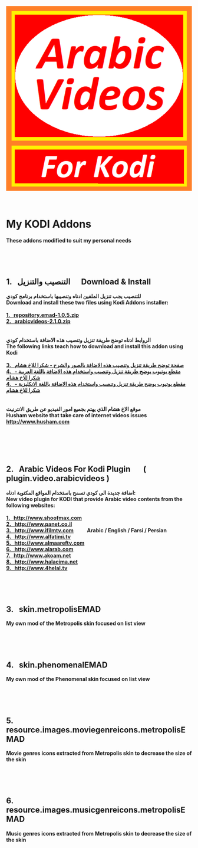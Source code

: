 ﻿<b>
<img src="./plugin.video.arabicvideos/icon.png" title="Arabic Videos">
<p>&nbsp;</p>
<h1>My KODI Addons</h1>
These addons modified to suit my personal needs
<p>&nbsp;</p>
<p>&nbsp;</p>
<h2>1. &nbsp; التنصيب والتنزيل &nbsp;&nbsp;&nbsp;&nbsp; Download & Install</h2>
للتنصيب يجب تنزيل الملفين ادناه وتنصيبها باستخدام برنامج كودي
<br />
Download and install these two files using Kodi Addons installer:
<br />
<br />
<a href="http://raw.githubusercontent.com/emadmahdi/KODI/master/INSTALL/repository.emad-1.0.5.zip">1. &nbsp; repository.emad-1.0.5.zip</a><br />
<a href="http://raw.githubusercontent.com/emadmahdi/KODI/master/INSTALL/plugin.video.arabicvideos-2.1.0.zip">2. &nbsp; arabicvideos-2.1.0.zip</a><br />
<br />
<br />
الروابط ادناه توضح طريقة تنزيل وتنصيب هذه الاضافة باستخدام كودي
<br />
The following links teach how to download and install this addon using Kodi
<br />
<br />
<a href="http://www.husham.com/new-2018-arabic-videos-kodi-addon">3. &nbsp; صفحة توضح طريقة تنزيل وتنصيب هذه الاضافة بالصور والشرح - شكرا للاخ هشام</a><br />
<a href="http://www.youtube.com/watch?v=0fDi_7l_1Yw">4. &nbsp; مقطع يوتيوب يوضح طريقة تنزيل وتنصيب واستخدام هذه الاضافة باللغة العربية - شكرا للاخ هشام</a><br />
<a href="http://www.youtube.com/watch?v=_w58WScaObk">4. &nbsp; مقطع يوتيوب يوضح طريقة تنزيل وتنصيب واستخدام هذه الاضافة باللغة الانكليزية - شكرا للاخ هشام</a><br />
<br />
<br />
موقع الاخ هشام الذي يهتم بجميع امور الفيديو عن طريق الانترنيت
<br />
Husham website that take care of internet videos issues
<br />
<a href="http://www.husham.com">http://www.husham.com</a><br />
<br />
<p>&nbsp;</p>
<p>&nbsp;</p>
<h2>2. &nbsp; Arabic Videos For Kodi Plugin &nbsp; &nbsp; &nbsp; ( plugin.video.arabicvideos )</h2>
اضافة جديدة الى كودي تسمح باستخدام المواقع المكتوبة ادناه:
<br />
New video plugin for KODI that provide Arabic video contents from the following websites:
<br />
<br />
<a href="http://www.shoofmax.com">1. &nbsp; http://www.shoofmax.com</a><br />
<a href="http://www.panet.co.il">2. &nbsp; http://www.panet.co.il</a><br />
<a href="http://www.ifilmtv.com">3. &nbsp; http://www.ifilmtv.com</a> &nbsp; &nbsp; &nbsp; &nbsp; &nbsp; Arabic / English / Farsi / Persian<br />
<a href="http://www.alfatimi.tv">4. &nbsp; http://www.alfatimi.tv</a><br />
<a href="http://www.almaareftv.com">5. &nbsp; http://www.almaareftv.com</a><br />
<a href="http://www.alarab.com">6. &nbsp; http://www.alarab.com</a><br />
<a href="http://www.akoam.net">7. &nbsp; http://www.akoam.net</a><br />
<a href="http://www.halacima.net">8. &nbsp; http://www.halacima.net</a><br />
<a href="http://www.4helal.tv">9. &nbsp; http://www.4helal.tv</a><br />
<p>&nbsp;</p>
<p>&nbsp;</p>
<h2>3. &nbsp; skin.metropolisEMAD</h2>
My own mod of the Metropolis skin focused on list view
<br />
<p>&nbsp;</p>
<p>&nbsp;</p>
<h2>4. &nbsp; skin.phenomenalEMAD</h2>
My own mod of the Phenomenal skin focused on list view
<br />
<p>&nbsp;</p>
<p>&nbsp;</p>
<h2>5. &nbsp; resource.images.moviegenreicons.metropolisEMAD</h2>
Movie genres icons extracted from Metropolis skin to decrease the size of the skin
<br />
<p>&nbsp;</p>
<p>&nbsp;</p>
<h2>6. &nbsp; resource.images.musicgenreicons.metropolisEMAD</h2>
Music genres icons extracted from Metropolis skin to decrease the size of the skin
<br />
<p>&nbsp;</p>
<p>&nbsp;</p>
</b>

